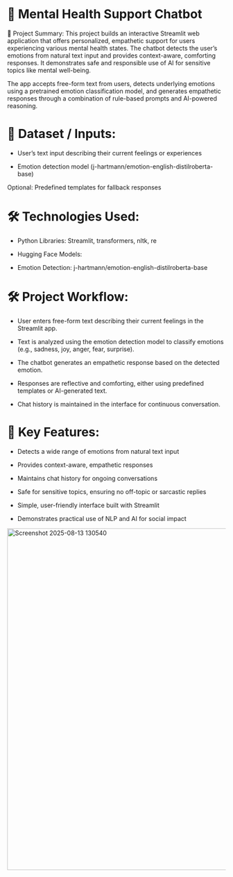 # 💬 Mental Health Support Chatbot
📌 Project Summary:
This project builds an interactive Streamlit web application that offers personalized, empathetic support for users experiencing various mental health states. The chatbot detects the user’s emotions from natural text input and provides context-aware, comforting responses. It demonstrates safe and responsible use of AI for sensitive topics like mental well-being.

The app accepts free-form text from users, detects underlying emotions using a pretrained emotion classification model, and generates empathetic responses through a combination of rule-based prompts and AI-powered reasoning.

# 📂 Dataset / Inputs:

- User’s text input describing their current feelings or experiences

- Emotion detection model (j-hartmann/emotion-english-distilroberta-base)

Optional: Predefined templates for fallback responses

# 🛠️ Technologies Used:

- Python Libraries: Streamlit, transformers, nltk, re

- Hugging Face Models:

- Emotion Detection: j-hartmann/emotion-english-distilroberta-base


# 🛠️ Project Workflow:

- User enters free-form text describing their current feelings in the Streamlit app.

- Text is analyzed using the emotion detection model to classify emotions (e.g., sadness, joy, anger, fear, surprise).

- The chatbot generates an empathetic response based on the detected emotion.

- Responses are reflective and comforting, either using predefined templates or AI-generated text.

- Chat history is maintained in the interface for continuous conversation.

# 🧠 Key Features:

- Detects a wide range of emotions from natural text input

- Provides context-aware, empathetic responses

- Maintains chat history for ongoing conversations

- Safe for sensitive topics, ensuring no off-topic or sarcastic replies

- Simple, user-friendly interface built with Streamlit

- Demonstrates practical use of NLP and AI for social impact


<img width="1582" height="788" alt="Screenshot 2025-08-13 130540" src="https://github.com/user-attachments/assets/ccd8c4ad-b2f3-423e-8d3d-d9e6f8ed9f78" />
